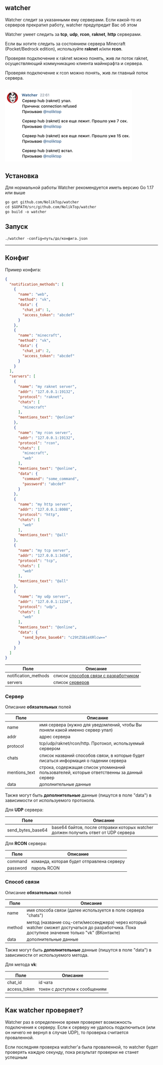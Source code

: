 ## watcher

Watcher следит за указанными ему серверами. Если какой-то из серверов прекратил работу, watcher предупредит Вас об этом

Watcher умеет следить за **tcp**, **udp**, **rcon**, **raknet**, **http** серверами.

Если вы хотите следить за состоянием сервера Minecraft (Pocket/Bedrock edition), используйте **raknet** и/или **rcon**.

Проверяя подключение к raknet можно понять, жив ли поток raknet, осуществляющий коммуникацию клиента майнкрафта и сервера.

Проверяя подключение к rcon можно понять, жив ли главный поток сервера. 

![messages from watcher](watcher_is_watching_you.png)
--

## Установка

Для нормальной работы Watcher рекомендуется иметь версию Go 1.17 или выше

```shell script
go get github.com/NolikTop/watcher
cd $GOPATH/src/github.com/NolikTop/watcher
go build -o watcher
```

## Запуск

```shell script
./watcher -config=путь/до/конфига.json
```

---

## Конфиг

Пример конфига:

```json
{
  "notification_methods": [
    {
      "name": "web",
      "method": "vk",
      "data": {
        "chat_id": 1,
        "access_token": "abcdef"
      }
    },
    {
      "name": "minecraft",
      "method": "vk",
      "data": {
        "chat_id": 2,
        "access_token": "abcdef"
      }
    }
  ],
  "servers": [
    {
      "name": "my raknet server",
      "addr": "127.0.0.1:19132",
      "protocol": "raknet",
      "chats": [
        "minecraft"
      ],
      "mentions_text": "@online"
    },
    {
      "name": "my rcon server",
      "addr": "127.0.0.1:19132",
      "protocol": "rcon",
      "chats": [
        "minecraft",
        "web"
      ],
      "mentions_text": "@online",
      "data": {
        "command": "some_command",
        "password": "abcdef"
      }
    },
    {
      "name": "my http server",
      "addr": "127.0.0.1:8008",
      "protocol": "http",
      "chats": [
        "web"
      ],
      "mentions_text": "@all"
    },
    {
      "name": "my tcp server",
      "addr": "127.0.0.1:3456",
      "protocol": "tcp",
      "chats": [
        "web"
      ],
      "mentions_text": "@all"
    },
    {
      "name": "my udp server",
      "addr": "127.0.0.1:1234",
      "protocol": "udp",
      "chats": [
        "web"
      ],
      "mentions_text": "@online",
      "data": {
        "send_bytes_base64": "c29tZSBieXRlcw=="
      }
    }
  ]
}
```

Поле | Описание
------------ | -------------
notification_methods | список [способов связи с разработчиком](#способ-связи)
servers | список [серверов](#сервер)

### Сервер

Описание **обязательных** полей

Поле | Описание
------------ | -------------
name | имя сервера (нужно для уведомлений, чтобы Вы поняли какой именно сервер упал)
addr | адрес сервера
protocol | tcp/udp/raknet/rcon/http. Протокол, используемый сервером
chats | список названий способов связи, в которые будет писаться информация о падении сервера
mentions_text | строка, содержащая список упоминаний пользователей, которые ответственны за данный сервер
data | дополнительные данные

Также могут быть **дополнительные** данные (пишутся в поле "data") в зависимости от используемого протокола.

Для **UDP** сервера:

Поле | Описание
------------ | -------------
send_bytes_base64 | base64 байтов, после отправки которых watcher должен получить ответ от UDP сервера

Для **RCON** сервера:

Поле | Описание
------------ | -------------
command | команда, которая будет отправлена серверу
password | пароль RCON

### Способ связи

Описание **обязательных** полей

Поле | Описание
------------ | -------------
name | имя способа связи (далее используется в поле сервера "chats")
method | метод (название соц-сети/мессенджера) через который watcher сможет достучаться до разработчика. Пока доступное значение только "vk" (ВКонтакте)
data | дополнительные данные

Также могут быть **дополнительные** данные (пишутся в поле "data") в зависимости от используемого метода.

Для метода **vk**:

Поле | Описание
------------ | -------------
chat_id | id чата
access_token | токен с доступом к сообщениям

---

## Как watcher проверяет?

Watcher раз в определенное время проверяет возможность подключения к серверу. 
Если к серверу не удалось подключиться (или он ничего не вернул в случае UDP), то проверка считается проваленной.

Если последняя проверка watcher'а была проваленной, то watcher будет проверять каждую секунду, 
пока результат проверки не станет успешным
